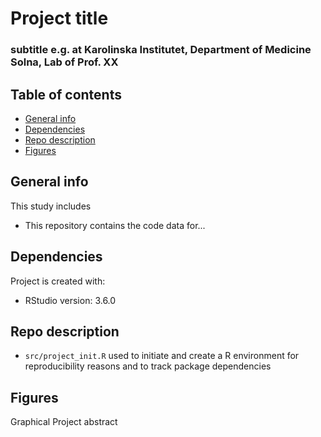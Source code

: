 # Project title
### subtitle e.g. at Karolinska Institutet, Department of Medicine Solna, Lab of Prof. XX

## Table of contents
* [General info](#general-info)
* [Dependencies](#dependencies)
* [Repo description](#repo-description)
* [Figures](#figures)

## General info
This study includes 
- This repository contains the code data for...
	
## Dependencies
Project is created with:
* RStudio version: 3.6.0

## Repo description
- ```src/project_init.R``` used to initiate and create a R environment for reproducibility reasons and to track package dependencies 

## Figures
Graphical Project abstract
